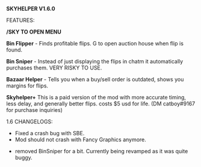 **SKYHELPER V1.6.0**

FEATURES:

**/SKY TO OPEN MENU**

**Bin Flipper** - Finds profitable flips. G to open auction house when flip is found.

**Bin Sniper** - Instead of just displaying the flips in chatm it automatically purchases them. VERY RISKY TO USE.

**Bazaar Helper** - Tells you when a buy/sell order is outdated, shows you margins for flips.

**Skyhelper+** This is a paid version of the mod with more accurate timing, less delay, and generally better flips. costs $5 usd for life. (DM catboy#9167 for purchase inquiries)



1.6 CHANGELOGS:

+ Fixed a crash bug with SBE.
+ Mod should not crash with Fancy Graphics anymore.

- removed BinSniper for a bit. Currently being revamped as it was quite buggy.


